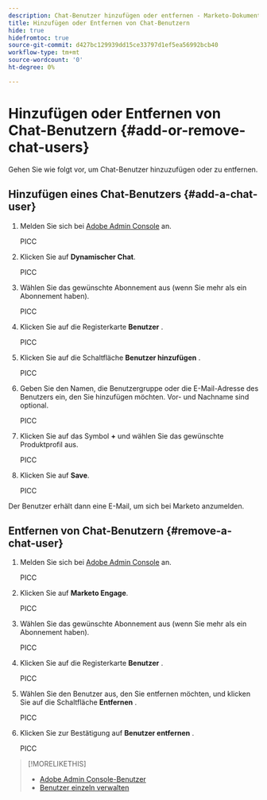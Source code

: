 ```yaml
---
description: Chat-Benutzer hinzufügen oder entfernen - Marketo-Dokumente - Produktdokumentation
title: Hinzufügen oder Entfernen von Chat-Benutzern
hide: true
hidefromtoc: true
source-git-commit: d427bc129939dd15ce33797d1ef5ea56992bcb40
workflow-type: tm+mt
source-wordcount: '0'
ht-degree: 0%

---
```


# Hinzufügen oder Entfernen von Chat-Benutzern {#add-or-remove-chat-users}

Gehen Sie wie folgt vor, um Chat-Benutzer hinzuzufügen oder zu entfernen.

## Hinzufügen eines Chat-Benutzers {#add-a-chat-user}

1. Melden Sie sich bei [Adobe Admin Console](https://adminconsole.adobe.com/) an.

   PICC

1. Klicken Sie auf **Dynamischer Chat**.

   PICC

1. Wählen Sie das gewünschte Abonnement aus (wenn Sie mehr als ein Abonnement haben).

   PICC

1. Klicken Sie auf die Registerkarte **Benutzer** .

   PICC

1. Klicken Sie auf die Schaltfläche **Benutzer hinzufügen** .

   PICC

1. Geben Sie den Namen, die Benutzergruppe oder die E-Mail-Adresse des Benutzers ein, den Sie hinzufügen möchten. Vor- und Nachname sind optional.

   PICC

1. Klicken Sie auf das Symbol **+** und wählen Sie das gewünschte Produktprofil aus.

   PICC

1. Klicken Sie auf **Save**.

   PICC

Der Benutzer erhält dann eine E-Mail, um sich bei Marketo anzumelden.

## Entfernen von Chat-Benutzern {#remove-a-chat-user}

1. Melden Sie sich bei [Adobe Admin Console](https://adminconsole.adobe.com/) an.

   PICC

1. Klicken Sie auf **Marketo Engage**.

   PICC

1. Wählen Sie das gewünschte Abonnement aus (wenn Sie mehr als ein Abonnement haben).

   PICC

1. Klicken Sie auf die Registerkarte **Benutzer** .

   PICC

1. Wählen Sie den Benutzer aus, den Sie entfernen möchten, und klicken Sie auf die Schaltfläche **Entfernen** .

   PICC

1. Klicken Sie zur Bestätigung auf **Benutzer entfernen** .

   PICC

>[!MORELIKETHIS]
>
>* [Adobe Admin Console-Benutzer](https://helpx.adobe.com/enterprise/using/users.html)
>* [Benutzer einzeln verwalten](https://helpx.adobe.com/enterprise/using/manage-users-individually.html)

